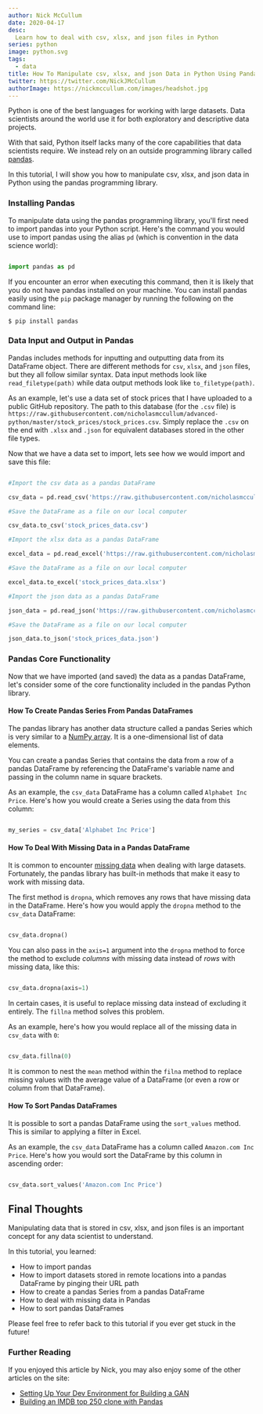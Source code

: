 ```yaml
---
author: Nick McCullum
date: 2020-04-17
desc:
  Learn how to deal with csv, xlsx, and json files in Python
series: python
image: python.svg
tags:
  - data
title: How To Manipulate csv, xlsx, and json Data in Python Using Pandas
twitter: https://twitter.com/NickJMcCullum
authorImage: https://nickmccullum.com/images/headshot.jpg
---
```



Python is one of the best languages for working with large datasets. Data scientists around the world use it for both exploratory and descriptive data projects.

With that said, Python itself lacks many of the core capabilities that data scientists require. We instead rely on an outside programming library called [pandas](https://nickmccullum.com/advanced-python/pandas/).

In this tutorial, I will show you how to manipulate csv, xlsx, and json data in Python using the pandas programming library.


### Installing Pandas

To manipulate data using the pandas programming library, you'll first need to import pandas into your Python script. Here's the command you would use to import pandas using the alias `pd` (which is convention in the data science world):

```python

import pandas as pd

```

If you encounter an error when executing this command, then it is likely that you do not have pandas installed on your machine. You can install pandas easily using the `pip` package manager by running the following on the command line:

```output
$ pip install pandas
```

### Data Input and Output in Pandas

Pandas includes methods for inputting and outputting data from its DataFrame object. There are different methods for `csv`, `xlsx`, and `json` files, but they all follow similar syntax. Data input methods look like `read_filetype(path)` while data output methods look like `to_filetype(path)`.

As an example, let's use a data set of stock prices that I have uploaded to a public GitHub repository. The path to this database (for the `.csv` file) is `https://raw.githubusercontent.com/nicholasmccullum/advanced-python/master/stock_prices/stock_prices.csv`. Simply replace the `.csv` on the end with `.xlsx` and `.json` for equivalent databases stored in the other file types.

Now that we have a data set to import, lets see how we would import and save this file:

```python

#Import the csv data as a pandas DataFrame

csv_data = pd.read_csv('https://raw.githubusercontent.com/nicholasmccullum/advanced-python/master/stock_prices/stock_prices.csv')

#Save the DataFrame as a file on our local computer

csv_data.to_csv('stock_prices_data.csv')

#Import the xlsx data as a pandas DataFrame

excel_data = pd.read_excel('https://raw.githubusercontent.com/nicholasmccullum/advanced-python/master/stock_prices/stock_prices.xlsx')

#Save the DataFrame as a file on our local computer

excel_data.to_excel('stock_prices_data.xlsx')

#Import the json data as a pandas DataFrame

json_data = pd.read_json('https://raw.githubusercontent.com/nicholasmccullum/advanced-python/master/stock_prices/stock_prices.json')

#Save the DataFrame as a file on our local computer

json_data.to_json('stock_prices_data.json')

```


### Pandas Core Functionality

Now that we have imported (and saved) the data as a pandas DataFrame, let's consider some of the core functionality included in the pandas Python library.


#### How To Create Pandas Series From Pandas DataFrames

The pandas library has another data structure called a pandas Series which is very similar to a [NumPy array](https://nickmccullum.com/advanced-python/numpy-arrays/). It is a one-dimensional list of data elements.

You can create a pandas Series that contains the data from a row of a pandas DataFrame by referencing the DataFrame's variable name and passing in the column name in square brackets.

As an example, the `csv_data` DataFrame has a column called `Alphabet Inc Price`. Here's how you would create a Series using the data from this column:

```python

my_series = csv_data['Alphabet Inc Price']

```


#### How To Deal With Missing Data in a Pandas DataFrame

It is common to encounter [missing data](https://nickmccullum.com/advanced-python/missing-data-pandas/) when dealing with large datasets. Fortunately, the pandas library has built-in methods that make it easy to work with missing data.

The first method is `dropna`, which removes any rows that have missing data in the DataFrame. Here's how you would apply the `dropna` method to the `csv_data` DataFrame:

```python

csv_data.dropna()

```

You can also pass in the `axis=1` argument into the `dropna` method to force the method to exclude _columns_ with missing data instead of _rows_ with missing data, like this:

```python

csv_data.dropna(axis=1)

```

In certain cases, it is useful to replace missing data instead of excluding it entirely. The `fillna` method solves this problem.

As an example, here's how you would replace all of the missing data in `csv_data` with `0`:

```python

csv_data.fillna(0)

```

It is common to nest the `mean` method within the `filna` method to replace missing values with the average value of a DataFrame (or even a row or column from that DataFrame).


#### How To Sort Pandas DataFrames

It is possible to sort a pandas DataFrame using the `sort_values` method. This is similar to applying a filter in Excel. 

As an example, the `csv_data` DataFrame has a column called `Amazon.com Inc Price`. Here's how you would sort the DataFrame by this column in ascending order:

```python

csv_data.sort_values('Amazon.com Inc Price')

```

## Final Thoughts

Manipulating data that is stored in csv, xlsx, and json files is an important concept for any data scientist to understand.

In this tutorial, you learned:

*   How to import pandas
*   How to import datasets stored in remote locations into a pandas DataFrame by pinging their URL path
*   How to create a pandas Series from a pandas DataFrame
*   How to deal with missing data in Pandas
*   How to sort pandas DataFrames

Please feel free to refer back to this tutorial if you ever get stuck in the future!

### Further Reading

If you enjoyed this article by Nick, you may also enjoy some of the other articles on the site:

* [Setting Up Your Dev Environment for Building a GAN](/python/data-science/setting-up-dev-environment-building-gan/)
* [Building an IMDB top 250 clone with Pandas](/python/building-imdb-top-250-clone-pandas/)
